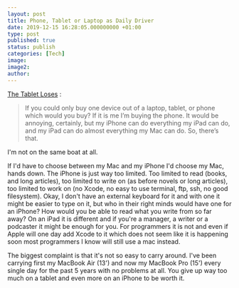 ```yaml
---
layout: post
title: Phone, Tablet or Laptop as Daily Driver
date: 2019-12-15 16:28:05.000000000 +01:00
type: post
published: true
status: publish
categories: [Tech]
image:
image2:
author:
---
```


<!-- 2014-09-09 -->

[The Tablet Loses](https://brooksreview.net/2014/09/the-tablet-loses/) :
>If you could only buy one device out of a laptop, tablet, or phone which would you buy? If it is me I’m buying the phone. It would be annoying, certainly, but my iPhone can do everything my iPad can do, and my iPad can do almost everything my Mac can do. So, there’s that.

I'm not on the same boat at all.

If I'd have to choose between my Mac and my iPhone I'd choose my Mac, hands down. The iPhone is just way too limited. Too limited to read (books, and long articles), too limited to write on (as before novels or long articles), too limited to work on (no Xcode, no easy to use terminal, ftp, ssh, no good filesystem). Okay, I don't have an external keyboard for it and with one it might be easier to type on it, but who in their right minds would have one for an iPhone? How would you be able to read what you write from so far away? On an iPad it is different and if you're a manager, a writer or a podcaster it might be enough for you. For programmers it is not and even if Apple will one day add Xcode to it which does not seem like it is happening soon most programmers I know will still use a mac instead.

The biggest complaint is that it's not so easy to carry around. I've been carrying first my MacBook Air (13') and now my MacBook Pro (15') every single day for the past 5 years with no problems at all. You give up way too much on a tablet and even more on an iPhone to be worth it.
